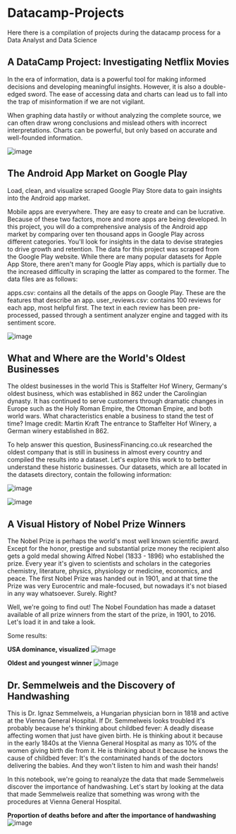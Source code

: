 # Datacamp-Projects
Here there is a compilation of projects during the datacamp process for a Data Analyst and Data Science

## A DataCamp Project: Investigating Netflix Movies

In the era of information, data is a powerful tool for making informed decisions and developing meaningful insights. However, it is also a double-edged sword. The ease of accessing data and charts can lead us to fall into the trap of misinformation if we are not vigilant.

When graphing data hastily or without analyzing the complete source, we can often draw wrong conclusions and mislead others with incorrect interpretations. Charts can be powerful, but only based on accurate and well-founded information.

![image](https://github.com/JuanF3/Datacamp-Projects/assets/60745140/9ecdba09-4850-4979-8cc5-282413622ae2)

## The Android App Market on Google Play

Load, clean, and visualize scraped Google Play Store data to gain insights into the Android app market.

Mobile apps are everywhere. They are easy to create and can be lucrative. Because of these two factors, more and more apps are being developed. In this project, you will do a comprehensive analysis of the Android app market by comparing over ten thousand apps in Google Play across different categories. You'll look for insights in the data to devise strategies to drive growth and retention. The data for this project was scraped from the Google Play website. While there are many popular datasets for Apple App Store, there aren't many for Google Play apps, which is partially due to the increased difficulty in scraping the latter as compared to the former. The data files are as follows:

apps.csv: contains all the details of the apps on Google Play. These are the features that describe an app. user_reviews.csv: contains 100 reviews for each app, most helpful first. The text in each review has been pre-processed, passed through a sentiment analyzer engine and tagged with its sentiment score.

![image](https://github.com/JuanF3/Datacamp-Projects/assets/60745140/24d67825-92ba-49fc-afc0-68eb6688c073)

## What and Where are the World's Oldest Businesses


The oldest businesses in the world
This is Staffelter Hof Winery, Germany's oldest business, which was established in 862 under the Carolingian dynasty. It has continued to serve customers through dramatic changes in Europe such as the Holy Roman Empire, the Ottoman Empire, and both world wars. What characteristics enable a business to stand the test of time? Image credit: Martin Kraft The entrance to Staffelter Hof Winery, a German winery established in 862.

To help answer this question, BusinessFinancing.co.uk researched the oldest company that is still in business in almost every country and compiled the results into a dataset. Let's explore this work to to better understand these historic businesses. Our datasets, which are all located in the datasets directory, contain the following information:

![image](https://github.com/JuanF3/Datacamp-Projects/assets/60745140/09f1c9ea-925d-4883-ad02-e6e12dda7d0d)

![image](https://github.com/JuanF3/Datacamp-Projects/assets/60745140/ab810b89-9a3b-452a-9fdc-46c042444244)

## A Visual History of Nobel Prize Winners

The Nobel Prize is perhaps the world's most well known scientific award. Except for the honor, prestige and substantial prize money the recipient also gets a gold medal showing Alfred Nobel (1833 - 1896) who established the prize. Every year it's given to scientists and scholars in the categories chemistry, literature, physics, physiology or medicine, economics, and peace. The first Nobel Prize was handed out in 1901, and at that time the Prize was very Eurocentric and male-focused, but nowadays it's not biased in any way whatsoever. Surely. Right?

Well, we're going to find out! The Nobel Foundation has made a dataset available of all prize winners from the start of the prize, in 1901, to 2016. Let's load it in and take a look.

Some results:

 **USA dominance, visualized** 
 ![image](https://github.com/JuanF3/Datacamp-Projects/assets/60745140/6cd5cd6e-b0a1-4117-97ab-05e2fd91adb6)

 **Oldest and youngest winner**
 ![image](https://github.com/JuanF3/Datacamp-Projects/assets/60745140/5da3df3e-5be6-4cff-a805-90c4b4c2d0c4)

## Dr. Semmelweis and the Discovery of Handwashing

This is Dr. Ignaz Semmelweis, a Hungarian physician born in 1818 and active at the Vienna General Hospital. If Dr. Semmelweis looks troubled it's probably because he's thinking about childbed fever: A deadly disease affecting women that just have given birth. He is thinking about it because in the early 1840s at the Vienna General Hospital as many as 10% of the women giving birth die from it. He is thinking about it because he knows the cause of childbed fever: It's the contaminated hands of the doctors delivering the babies. And they won't listen to him and wash their hands!

In this notebook, we're going to reanalyze the data that made Semmelweis discover the importance of handwashing. Let's start by looking at the data that made Semmelweis realize that something was wrong with the procedures at Vienna General Hospital.

**Proportion of deaths before and after the importance of handwashing**
![image](https://github.com/JuanF3/Datacamp-Projects/assets/60745140/23679b8d-44b4-4468-9b5f-9a3d6695aa78)


 


